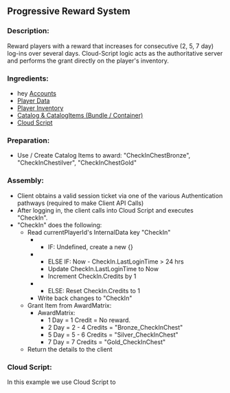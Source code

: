 ## Progressive Reward System
### Description:
Reward players with a reward that increases for consecutive (2, 5, 7 day) log-ins over several days. Cloud-Script logic acts as the authoritative server and performs the grant directly on the player's inventory.   

### Ingredients:
  * hey [Accounts](https://api.playfab.com/docs/building-blocks#Accounts)
  * [Player Data](https://api.playfab.com/docs/building-blocks/Player_Data)
  * [Player Inventory](https://api.playfab.com/docs/building-blocks/Player_Inventory)
  * [Catalog & CatalogItems (Bundle / Container)](https://api.playfab.com/docs/building-blocks/Catalog)
  * [Cloud Script](https://api.playfab.com/docs/building-blocks/Cloud_Script)

### Preparation:
  * Use / Create Catalog Items to award: "CheckInChestBronze", "CheckInChestilver", "CheckInChestGold"

### Assembly:
  * Client obtains a valid session ticket via one of the various Authentication pathways (required to make Client API Calls)
  * After logging in, the client calls into Cloud Script and executes "CheckIn". 
  * "CheckIn" does the following:
    * Read currentPlayerId's InternalData key "CheckIn"
    	* - IF: Undefined, create a new {}
    	* - ELSE IF: Now - CheckIn.LastLoginTime > 24 hrs
    	  * Update CheckIn.LastLoginTime to Now
    	  * Increment CheckIn.Credits by 1
    	* - ELSE:   Reset CheckIn.Credits to 1
    	* Write back changes to "CheckIn"
	* Grant Item from AwardMatrix:
		* AwardMatrix: 
		  * 1 Day = 1 Credit = No reward.
		  * 2 Day = 2 - 4 Credits = "Bronze_CheckInChest"  
		  * 5 Day = 5 - 6 Credits = "Silver_CheckInChest"
 		  * 7 Day = 7 Credits = "Gold_CheckInChest"
  	* Return the details to the client 

### Cloud Script:
In this example we use Cloud Script to 